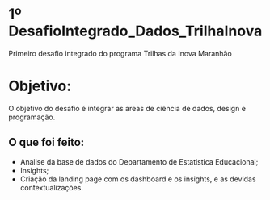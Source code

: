 # 1º DesafioIntegrado_Dados_TrilhaInova
Primeiro desafio integrado do programa Trilhas da Inova Maranhão 

# Objetivo:
O objetivo do desafio é integrar as areas de ciência de dados,  design e programação.

## O que foi feito:
- Analise da base de dados do Departamento de Estatistica Educacional;
- Insights;
- Criação da landing page com os dashboard e os insights, e as devidas contextualizações.
